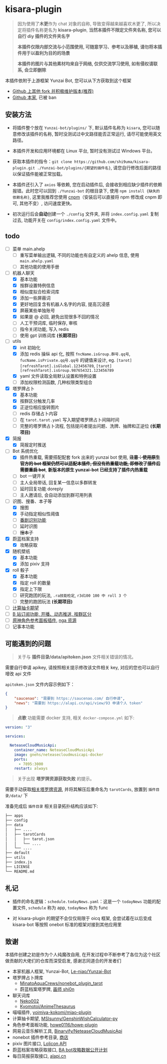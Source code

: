 # kisara-plugin

> 因为使用了**木更**作为 chat 对象的自称, 导致变得越来越喜欢木更了, 所以决定将插件名称更名为 **kisara-plugin**, **当然本插件不限定文件夹名称, 您可以自行 diy 插件的文件夹名字**
>
> **本插件仅限内部交流与小范围使用, 可随意学习、参考以及移植, 请勿将本插件用于以盈利为目的的场景**
>
> **本插件的图片与其他素材均来自于网络, 仅供交流学习使用, 如有侵权请联系, 会立即删除**

本插件依附于上游框架 Yunzai Bot, 您可以从下方获取到这个框架
  - [Github 上其他 fork 并积极维护版本(推荐)](https://github.com/yoimiya-kokomi/Miao-Yunzai.git)
  - [Github 本家](https://github.com/Le-niao/Yunzai-Bot), 已被 ban

## 安装方法

-   将插件整个放在 `Yunzai-bot/plugins/` 下, 默认插件名称为 `kisara`, 您可以随意修改该插件的名称, 暂时没测试过中文路径能否正常运行, 请尽可能使用英文路径。

-   本插件开发和应用环境都在 Linux 平台, 暂时没有测试过 Windows 平台。

-   获取本插件的指令：`git clone https://github.com/shi9uma/kisara-plugin.git ./Yunzai-bot/plugins/{期望的插件名}`, 请您自行修改后面的路径以保证插件能被正常加载。

-   本插件还引入了 `axios` 等依赖, 您在启动插件后, 会接收到相应缺少插件的依赖报错。此时您可以回到 `./Yunzai-bot` 的根目录下, 使用 `npm install {缺失的依赖名称}`, 这里我推荐您使用 [cnpm](https://zhuanlan.zhihu.com/p/120159632)（安装后可以直接将 npm 修改成 cnpm 即可, 其他不变）, 访问速度更快。

-   初次运行后会**自动**创建一个 `./config` 文件夹, 并将 `index.config.yaml` 复制过去, 功能开关在 `config/index.config.yaml` 文件中。

## todo

- [ ] 菜单 main.ahelp
  - [ ] 重写菜单输出逻辑, 不同的功能也有自定义的 ahelp 信息, 使用 `main.ahelp.yaml`
  - [ ] 其他功能的使用手册
- [ ] 机器人聊天
  - [x] 基本功能
  - [x] 按群设置特例信息
  - [x] 相似度拟合检索词库
  - [x] 添加一些屏蔽词
  - [x] 更好地回复含有机器人名字的内容, 提高沉浸感
  - [x] 屏蔽某些单独账号
  - [x] 如果是 @ 必回, 避免出现很多不回的情况
  - [ ] 人工干预词库, 临时保存, 审核
  - [ ] 指令关闭功能, 写入 redis
  - [ ] 使用 gpt 训练词库 **(长期项目)**
- [ ] utils
  - [x] init 初始化
  - [x] 添加 redis 操纵 api 化, 按照 `fncName.isGroup.群号.qq号`, `fucName.isPrivate.qq号.qq号` 的键值来设计, eg. `[tarot][refreshTarot].isGlobal.123456789`, `[tarot][refreshTarot].isGroup.987654321.123456789`
  - [x] yaml 文件读取全局默认设置和特例设置
  - [ ] 添加权限检测函数, 几种权限类型组合
- [x] 塔罗牌占卜
  - [x] 基本功能
  - [x] 按群区分触发几率
  - [x] 正逆位相应旋转图片
  - [ ] redis 存储占卜内容
  - [ ] 在 `tarot.tarot.yaml` 写入期望塔罗牌占卜间隔时间
  - [ ] 完整的塔罗牌占卜流程, 包括提问者提出问题、洗牌、抽牌和正逆位 **(长期项目)**
- [x] 简报
  - [x] 简报定时推送
- [ ] Bot 系统优化
  - [x] 插件热重载, 需要搭配配套 fork 出来的 yunzai bot 使用, ~~**注意：使用原生官方的 bot 框架仍然可以适配本插件, 但没有热重载功能, 即修改了插件后需要重启 bot**~~, **新版本的原生 yunzai-bot 已经支持了插件内热重载**
  - [ ] bot 一键开关
  - [ ] 主人全局带话, 回复某一信息以多群转发
  - [ ] 延时回复功能 doreply
  - [ ] 主人邀请后, 会自动添加到群可用列表
- [ ] 识图、搜番、本子等
  - [x] 搜图
  - [x] 手动指定相似性阈值
  - [ ] [番剧识别功能](https://github.com/yeyang52/yenai-plugin/blob/master/apps/picSearch.js)
  - [ ] 延时识图
  - [ ] ~~搜本子~~
- [x] 蔚蓝档案支持
  - [x] 攻略获取
- [x] 随机壁纸
  - [x] 基本功能
  - [x] 添加 pixiv 支持
- [x] roll 骰子
  - [x] 基本功能
  - [x] 指定 roll 的数量
  - [x] 指定上下限
  - [ ] 研究跑团的玩法, `.ra技能检定`, `r3d100 100 中 roll 3 个`
  - [ ] 完整的跑团玩法 **(长期项目)**
- [ ] [计算抽卡期望](https://github.com/MSIsunny/GenshinWishCalculator-py/blob/main/WishSupport.py)
- [ ] [B 站订阅功能, 开播、动态推送, 按群区分](https://github.com/HeadmasterTan/zhi-plugin.git)
- [ ] [原神角色参考面板插件](https://github.com/howe0116/howe-plugin), [nga 资源](https://bbs.nga.cn/read.php?tid=25843014&rand=967)
- [ ] 记事本功能

## 可能遇到的问题

>   关于与 **插件目录/data/apitoken.json** 文件相关错误的情况。

需要自行申请 apikey, 请按照相关提示修改该文件相关 key, 对应的您也可以自行增改 api 文件

`apitoken.json` 文件内容示例如下：
```json
{
    "saucenao": "需要到 https://saucenao.com/ 自行申请",
    "news": "需要到 https://alapi.cn/api/view/93 申请个人 token"
}
```

>   **点歌** 功能需要 docker 支持, 相关 `docker-compose.yml` 如下:

```yaml
version: "3"

services:

  NeteaseCloudMusicApi:
    container_name: NeteaseCloudMusicApi
    image: gnehs/neteasecloudmusicapi-docker
    ports:
      - 7895:3000
    restart: always

```

>   关于出现 **塔罗牌资源获取失败** 的提示。

需要手动获取[相关塔罗牌资源](https://pan.baidu.com/s/1KvBbN3FCeY4STq8_yAlOFg?pwd=h76o), 并将其解压后重命名为 `tarotCards`, 放置到 `插件目录/data/` 下

准备完成后 `插件目录` 相关目录拓扑结构应该如下: 

```bash
├── apps
├── config
├── data
│   ├── ....
│   ├── tarotCards
│   │   ├── tarot.json
│   │   └── ....
│   └── ....
├── default
├── utils
├── index.js
├── LICENSE
└── README.md
```

## 札记

-   插件的命名逻辑：`schedule.todayNews.yaml`：这是一个 `todayNews` 功能的配置文件, `schedule` 称为 app, `todayNews` 称为 func

-   对 kisara-plugin 的期望不会仅仅局限于 oicq 框架, 会尝试着在以后变成 kisara-bot 等按照 onebot 标准的框架对接到其他应用里

## 致谢

本插件创建之初是作为个人纯魔改自用, 在开发过程中不断参考了各位为这个社区做贡献的大佬们的仓库而深受启发, 感谢志同道合的开发者们

- 本家机器人框架, Yunzai-Bot, [Le-niao/Yunzai-Bot](https://github.com/Le-niao/Yunzai-Bot.git)
- 塔罗牌占卜牌库
  - [MinatoAquaCrews/nonebot_plugin_tarot](https://github.com/MinatoAquaCrews/nonebot_plugin_tarot.git)
  - 蔚蓝档案塔罗牌, [画师 shi0n](https://twitter.com/shi0n_krbn/status/1480400034550390785)
- 聊天词库
  - [Neko002](https://mirai.mamoe.net/topic/1829/强大的二次元聊天机器人词库2w-词条-不定期更新)
  - [Kyomotoi/AnimeThesaurus](https://github.com/Kyomotoi/AnimeThesaurus.git)
- 喵喵插件, [yoimiya-kokomi/miao-plugin](https://github.com/yoimiya-kokomi/miao-plugin.git)
- 计算抽卡期望, [MSIsunny/GenshinWishCalculator-py](https://github.com/MSIsunny/GenshinWishCalculator-py.git)
- 角色参考面板功能, [howe0116/howe-plugin](https://github.com/howe0116/howe-plugin.git)
- 网易云音乐解析工具, [Binaryify/NeteaseCloudMusicApi](https://github.com/Binaryify/NeteaseCloudMusicApi.git)
- nonebot 插件参考目录, [商店](https://nonebot.dev/store)
- pixiv 图片接口, [Lolicon API](https://api.lolicon.app/)
- 蔚蓝档案攻略获取接口, [BA bot攻略数据公开计划](https://doc.arona.diyigemt.com/api/)
- 每日简报获取接口, [alapi.cn](https://alapi.cn/api/view/93)